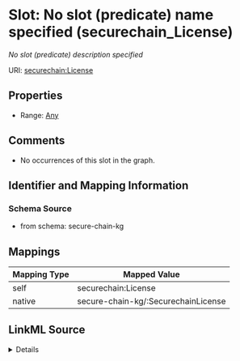 

# Slot: No slot (predicate) name specified (securechain_License)


_No slot (predicate) description specified_





URI: [securechain:License](https://w3id.org/secure-chain/License)



<!-- no inheritance hierarchy -->








## Properties

* Range: [Any](../classes/Any.md)





## Comments

* No occurrences of this slot in the graph.

## Identifier and Mapping Information







### Schema Source


* from schema: secure-chain-kg




## Mappings

| Mapping Type | Mapped Value |
| ---  | ---  |
| self | securechain:License |
| native | secure-chain-kg/:SecurechainLicense |




## LinkML Source

<details>
```yaml
name: securechain_License
description: No slot (predicate) description specified
title: No slot (predicate) name specified
comments:
- No occurrences of this slot in the graph.
from_schema: secure-chain-kg
rank: 1000
slot_uri: securechain:License
alias: securechain_License
range: Any

```
</details>